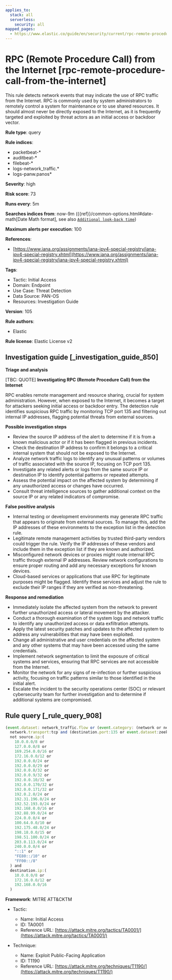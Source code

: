 ```yaml
---
applies_to:
  stack: all
  serverless:
    security: all
mapped_pages:
  - https://www.elastic.co/guide/en/security/current/rpc-remote-procedure-call-from-the-internet.html
---
```


# RPC (Remote Procedure Call) from the Internet [rpc-remote-procedure-call-from-the-internet]

This rule detects network events that may indicate the use of RPC traffic from the Internet. RPC is commonly used by system administrators to remotely control a system for maintenance or to use shared resources. It should almost never be directly exposed to the Internet, as it is frequently targeted and exploited by threat actors as an initial access or backdoor vector.

**Rule type**: query

**Rule indices**:

* packetbeat-*
* auditbeat-*
* filebeat-*
* logs-network_traffic.*
* logs-panw.panos*

**Severity**: high

**Risk score**: 73

**Runs every**: 5m

**Searches indices from**: now-9m ({{ref}}/common-options.html#date-math[Date Math format], see also [`Additional look-back time`](docs-content://solutions/security/detect-and-alert/create-detection-rule.md#rule-schedule))

**Maximum alerts per execution**: 100

**References**:

* [https://www.iana.org/assignments/iana-ipv4-special-registry/iana-ipv4-special-registry.xhtml](https://www.iana.org/assignments/iana-ipv4-special-registry/iana-ipv4-special-registry.xhtml)

**Tags**:

* Tactic: Initial Access
* Domain: Endpoint
* Use Case: Threat Detection
* Data Source: PAN-OS
* Resources: Investigation Guide

**Version**: 105

**Rule authors**:

* Elastic

**Rule license**: Elastic License v2

## Investigation guide [_investigation_guide_850]

**Triage and analysis**

[TBC: QUOTE]
**Investigating RPC (Remote Procedure Call) from the Internet**

RPC enables remote management and resource sharing, crucial for system administration. However, when exposed to the Internet, it becomes a target for attackers seeking initial access or backdoor entry. The detection rule identifies suspicious RPC traffic by monitoring TCP port 135 and filtering out internal IP addresses, flagging potential threats from external sources.

**Possible investigation steps**

* Review the source IP address of the alert to determine if it is from a known malicious actor or if it has been flagged in previous incidents.
* Check the destination IP address to confirm it belongs to a critical internal system that should not be exposed to the Internet.
* Analyze network traffic logs to identify any unusual patterns or volumes of traffic associated with the source IP, focusing on TCP port 135.
* Investigate any related alerts or logs from the same source IP or destination IP to identify potential patterns or repeated attempts.
* Assess the potential impact on the affected system by determining if any unauthorized access or changes have occurred.
* Consult threat intelligence sources to gather additional context on the source IP or any related indicators of compromise.

**False positive analysis**

* Internal testing or development environments may generate RPC traffic that appears to originate from external sources. To manage this, add the IP addresses of these environments to the exception list in the detection rule.
* Legitimate remote management activities by trusted third-party vendors could trigger the rule. Verify the IP addresses of these vendors and include them in the exception list if they are known and authorized.
* Misconfigured network devices or proxies might route internal RPC traffic through external IP addresses. Review network configurations to ensure proper routing and add any necessary exceptions for known devices.
* Cloud-based services or applications that use RPC for legitimate purposes might be flagged. Identify these services and adjust the rule to exclude their IP ranges if they are verified as non-threatening.

**Response and remediation**

* Immediately isolate the affected system from the network to prevent further unauthorized access or lateral movement by the attacker.
* Conduct a thorough examination of the system logs and network traffic to identify any unauthorized access or data exfiltration attempts.
* Apply the latest security patches and updates to the affected system to address any vulnerabilities that may have been exploited.
* Change all administrative and user credentials on the affected system and any other systems that may have been accessed using the same credentials.
* Implement network segmentation to limit the exposure of critical systems and services, ensuring that RPC services are not accessible from the Internet.
* Monitor the network for any signs of re-infection or further suspicious activity, focusing on traffic patterns similar to those identified in the initial alert.
* Escalate the incident to the security operations center (SOC) or relevant cybersecurity team for further investigation and to determine if additional systems are compromised.


## Rule query [_rule_query_908]

```js
(event.dataset: network_traffic.flow or (event.category: (network or network_traffic))) and
  network.transport:tcp and (destination.port:135 or event.dataset:zeek.dce_rpc) and
  not source.ip:(
    10.0.0.0/8 or
    127.0.0.0/8 or
    169.254.0.0/16 or
    172.16.0.0/12 or
    192.0.0.0/24 or
    192.0.0.0/29 or
    192.0.0.8/32 or
    192.0.0.9/32 or
    192.0.0.10/32 or
    192.0.0.170/32 or
    192.0.0.171/32 or
    192.0.2.0/24 or
    192.31.196.0/24 or
    192.52.193.0/24 or
    192.168.0.0/16 or
    192.88.99.0/24 or
    224.0.0.0/4 or
    100.64.0.0/10 or
    192.175.48.0/24 or
    198.18.0.0/15 or
    198.51.100.0/24 or
    203.0.113.0/24 or
    240.0.0.0/4 or
    "::1" or
    "FE80::/10" or
    "FF00::/8"
  ) and
  destination.ip:(
    10.0.0.0/8 or
    172.16.0.0/12 or
    192.168.0.0/16
  )
```

**Framework**: MITRE ATT&CKTM

* Tactic:

    * Name: Initial Access
    * ID: TA0001
    * Reference URL: [https://attack.mitre.org/tactics/TA0001/](https://attack.mitre.org/tactics/TA0001/)

* Technique:

    * Name: Exploit Public-Facing Application
    * ID: T1190
    * Reference URL: [https://attack.mitre.org/techniques/T1190/](https://attack.mitre.org/techniques/T1190/)



